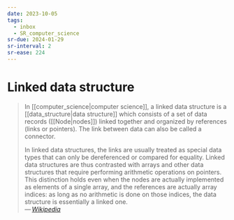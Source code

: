 ```yaml
---
date: 2023-10-05
tags:
  - inbox
  - SR_computer_science
sr-due: 2024-01-29
sr-interval: 2
sr-ease: 224
---
```


# Linked data structure

> In [[computer_science|computer science]], a linked data structure is a
> [[data_structure|data structure]] which consists of a set of data records
> ([[Node|nodes]]) linked together and organized by references (links or
> pointers). The link between data can also be called a connector.
>
> In linked data structures, the links are usually treated as special data types
> that can only be dereferenced or compared for equality. Linked data structures
> are thus contrasted with arrays and other data structures that require
> performing arithmetic operations on pointers. This distinction holds even when
> the nodes are actually implemented as elements of a single array, and the
> references are actually array indices: as long as no arithmetic is done on
> those indices, the data structure is essentially a linked one.\
> — <cite>[Wikipedia](https://en.wikipedia.org/wiki/Linked_data_structure)</cite>
